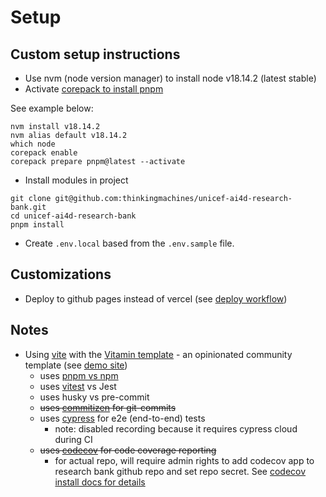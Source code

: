 # Setup

## Custom setup instructions

- Use nvm (node version manager) to install node v18.14.2 (latest stable)
- Activate [corepack to install pnpm](https://pnpm.io/installation#using-corepack)

See example below:

```
nvm install v18.14.2
nvm alias default v18.14.2
which node
corepack enable
corepack prepare pnpm@latest --activate

```

- Install modules in project

```
git clone git@github.com:thinkingmachines/unicef-ai4d-research-bank.git
cd unicef-ai4d-research-bank
pnpm install

```

- Create `.env.local` based from the `.env.sample` file.

## Customizations

- Deploy to github pages instead of vercel (see [deploy workflow](.github/workflows/deploy.yml))

## Notes

- Using [vite](https://vitejs.dev/) with the [Vitamin template](https://github.com/wtchnm/Vitamin) - an opinionated community template (see [demo site](https://vitamin-wtchnm.vercel.app/))
  - uses [pnpm vs npm](https://pnpm.io/pnpm-vs-npm)
  - uses [vitest](https://vitest.dev/) vs Jest
  - uses husky vs pre-commit
  - ~~uses [commitizen](https://github.com/commitizen/cz-cli) for git-commits~~
  - uses [cypress](https://docs.cypress.io/guides/overview/why-cypress) for e2e (end-to-end) tests
    - note: disabled recording because it requires cypress cloud during CI
  - ~~uses [codecov](https://about.codecov.io/) for code coverage reporting~~
    - for actual repo, will require admin rights to add codecov app to research bank github repo and set repo secret. See [codecov install docs for details](https://docs.codecov.com/docs)
